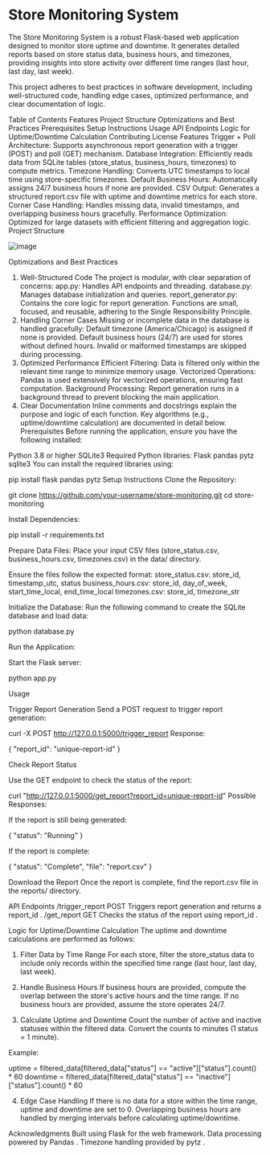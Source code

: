 # Store Monitoring System

The Store Monitoring System is a robust Flask-based web application designed to monitor store uptime and downtime. It generates detailed reports based on store status data, business hours, and timezones, providing insights into store activity over different time ranges (last hour, last day, last week).

This project adheres to best practices in software development, including well-structured code, handling edge cases, optimized performance, and clear documentation of logic.

Table of Contents
Features
Project Structure
Optimizations and Best Practices
Prerequisites
Setup Instructions
Usage
API Endpoints
Logic for Uptime/Downtime Calculation
Contributing
License
Features
Trigger + Poll Architecture: Supports asynchronous report generation with a trigger (POST) and poll (GET) mechanism.
Database Integration: Efficiently reads data from SQLite tables (store_status, business_hours, timezones) to compute metrics.
Timezone Handling: Converts UTC timestamps to local time using store-specific timezones.
Default Business Hours: Automatically assigns 24/7 business hours if none are provided.
CSV Output: Generates a structured report.csv file with uptime and downtime metrics for each store.
Corner Case Handling: Handles missing data, invalid timestamps, and overlapping business hours gracefully.
Performance Optimization: Optimized for large datasets with efficient filtering and aggregation logic.
Project Structure



![image](https://github.com/user-attachments/assets/70b8dbcf-a088-4f23-bf13-fe7cbfe3d79e)


Optimizations and Best Practices
1. Well-Structured Code
The project is modular, with clear separation of concerns:
app.py: Handles API endpoints and threading.
database.py: Manages database initialization and queries.
report_generator.py: Contains the core logic for report generation.
Functions are small, focused, and reusable, adhering to the Single Responsibility Principle.
2. Handling Corner Cases
Missing or incomplete data in the database is handled gracefully:
Default timezone (America/Chicago) is assigned if none is provided.
Default business hours (24/7) are used for stores without defined hours.
Invalid or malformed timestamps are skipped during processing.
3. Optimized Performance
Efficient Filtering: Data is filtered only within the relevant time range to minimize memory usage.
Vectorized Operations: Pandas is used extensively for vectorized operations, ensuring fast computation.
Background Processing: Report generation runs in a background thread to prevent blocking the main application.
4. Clear Documentation
Inline comments and docstrings explain the purpose and logic of each function.
Key algorithms (e.g., uptime/downtime calculation) are documented in detail below.
Prerequisites
Before running the application, ensure you have the following installed:

Python 3.8 or higher
SQLite3
Required Python libraries:
Flask
pandas
pytz
sqlite3
You can install the required libraries using:



pip install flask pandas pytz
Setup Instructions
Clone the Repository:

git clone https://github.com/your-username/store-monitoring.git
cd store-monitoring

Install Dependencies:

pip install -r requirements.txt

Prepare Data Files:
Place your input CSV files (store_status.csv, business_hours.csv, timezones.csv) in the data/ directory.

Ensure the files follow the expected format:
store_status.csv: store_id, timestamp_utc, status
business_hours.csv: store_id, day_of_week, start_time_local, end_time_local
timezones.csv: store_id, timezone_str

Initialize the Database:
Run the following command to create the SQLite database and load data:

python database.py

Run the Application:

   Start the Flask server:

python app.py

Usage

Trigger Report Generation
Send a POST request to trigger report generation:


curl -X POST http://127.0.0.1:5000/trigger_report
Response:

{
  "report_id": "unique-report-id"
}

Check Report Status

Use the GET endpoint to check the status of the report:


curl "http://127.0.0.1:5000/get_report?report_id=unique-report-id"
Possible Responses:

If the report is still being generated:

{
  "status": "Running"
}

If the report is complete:

{
  "status": "Complete",
  "file": "report.csv"
}

Download the Report
Once the report is complete, find the report.csv file in the reports/ directory.

API Endpoints
/trigger_report
POST
Triggers report generation and returns a
report_id
.
/get_report
GET
Checks the status of the report using
report_id
.

Logic for Uptime/Downtime Calculation
The uptime and downtime calculations are performed as follows:

1. Filter Data by Time Range
For each store, filter the store_status data to include only records within the specified time range (last hour, last day, last week).

3. Handle Business Hours
If business hours are provided, compute the overlap between the store's active hours and the time range.
If no business hours are provided, assume the store operates 24/7.

5. Calculate Uptime and Downtime
Count the number of active and inactive statuses within the filtered data.
Convert the counts to minutes (1 status = 1 minute).

Example:

uptime = filtered_data[filtered_data["status"] == "active"]["status"].count() * 60
downtime = filtered_data[filtered_data["status"] == "inactive"]["status"].count() * 60

4. Edge Case Handling
If there is no data for a store within the time range, uptime and downtime are set to 0.
Overlapping business hours are handled by merging intervals before calculating uptime/downtime.

Acknowledgments
Built using Flask for the web framework.
Data processing powered by Pandas .
Timezone handling provided by pytz .
